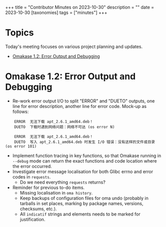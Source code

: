 +++
title = "Contributor Minutes on 2023-10-30"
description = ""
date = 2023-10-30
[taxonomies]
tags = ["minutes"]
+++

Topics
======

Today's meeting focuses on various project planning and updates.

- [Omakase 1.2: Error Output and Debugging](#omakase-1-2-error-output-and-debugging)

Omakase 1.2: Error Output and Debugging
======

- Re-work error output I/O to split "ERROR" and "DUETO" outputs, one line for error description, another line for error code. Mock-up as follows:

```
    ERROR  无法下载 apt_2.6.1_amd64.deb！
    DUETO  下载时遇到网络问题：网络不可达 (os error N)
```

```
    ERROR  无法下载 apt_2.6.1_amd64.deb！
    DUETO  写入 apt_2.6.1_amd64.deb 时发生 I/O 错误：没有这样的文件或目录 (os error 101)
```

- Implement function tracing in key functions, so that Omakase running in `--debug` mode can return the exact functions and code location where the error occurred.
- Investigate error message localisation for both Glibc errno and error codes in `requests`.
    - Do we need everything `requests` returns?
- Reminder for previous to-do items.
    - Missing localisation in `oma history`.
    - Keep backups of configuration files for oma undo (probably in tarballs in set places, marking by package names, versions, checksums, etc.).
    - All `indicatif` strings and elements needs to be marked for justification.
